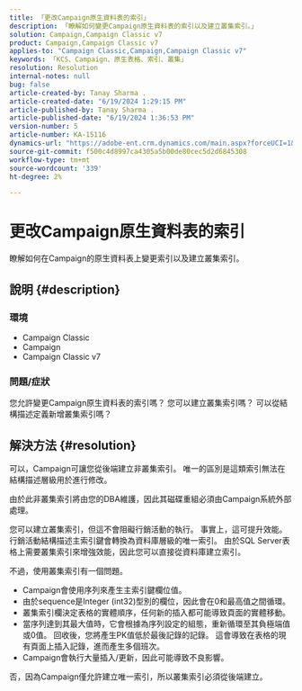 ```yaml
---
title: 「更改Campaign原生資料表的索引」
description: 「瞭解如何變更Campaign原生資料表的索引以及建立叢集索引。」
solution: Campaign,Campaign Classic v7
product: Campaign,Campaign Classic v7
applies-to: "Campaign Classic,Campaign,Campaign Classic v7"
keywords: 「KCS、Campaign、原生表格、索引、叢集」
resolution: Resolution
internal-notes: null
bug: false
article-created-by: Tanay Sharma .
article-created-date: "6/19/2024 1:29:15 PM"
article-published-by: Tanay Sharma .
article-published-date: "6/19/2024 1:36:53 PM"
version-number: 5
article-number: KA-15116
dynamics-url: "https://adobe-ent.crm.dynamics.com/main.aspx?forceUCI=1&pagetype=entityrecord&etn=knowledgearticle&id=a79ae8e9-3f2e-ef11-840b-6045bd0065b6"
source-git-commit: f500c4d8997ca4305a5b00de80cec5d2d6845308
workflow-type: tm+mt
source-wordcount: '339'
ht-degree: 2%

---
```


# 更改Campaign原生資料表的索引


瞭解如何在Campaign的原生資料表上變更索引以及建立叢集索引。

## 說明 {#description}


### 環境

- Campaign Classic
- Campaign
- Campaign Classic v7


### 問題/症狀

您允許變更Campaign原生資料表的索引嗎？
您可以建立叢集索引嗎？
可以從結構描述定義新增叢集索引嗎？


## 解決方法 {#resolution}


可以，Campaign可讓您從後端建立非叢集索引。 唯一的區別是這類索引無法在結構描述層級用於進行修改。

由於此非叢集索引將由您的DBA維護，因此其磁碟重組必須由Campaign系統外部處理。

您可以建立叢集索引，但這不會阻礙行銷活動的執行。 事實上，這可提升效能。 行銷活動結構描述主索引鍵會轉換為資料庫層級的唯一索引。 由於SQL Server表格上需要叢集索引來增強效能，因此您可以直接從資料庫建立索引。

不過，使用叢集索引有一個問題。

- Campaign會使用序列來產生主索引鍵欄位值。
- 由於sequence是Integer (int32)型別的欄位，因此會在0和最高值之間循環。
- 叢集索引欄決定表格的實體順序，任何新的插入都可能導致頁面的實體移動。
- 當序列達到其最大值時，它會根據為序列設定的組態，重新循環至其負極端值或0值。 回收後，您將產生PK值低於最後記錄的記錄。 這會導致在表格的現有頁面上插入記錄，進而產生多個班次。
- Campaign會執行大量插入/更新，因此可能導致不良影響。




否，因為Campaign僅允許建立唯一索引，所以叢集索引必須從後端建立。
